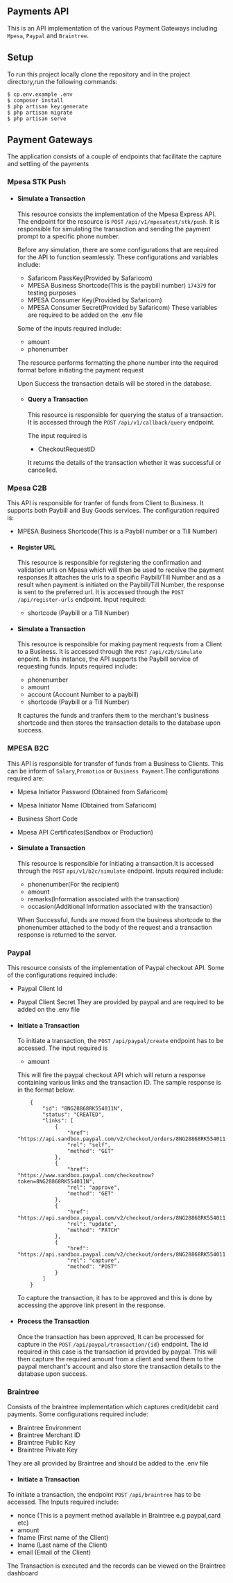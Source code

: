## Payments API

This is an API implementation of the various Payment Gateways including `Mpesa`, `Paypal` and `Braintree`.

## Setup
To run this project locally clone the repository and in the project directory,run the following commands:

```
$ cp.env.example .env
$ composer install
$ php artisan key:generate
$ php artisan migrate
$ php artisan serve
```
## Payment Gateways
The application consists of a couple of endpoints that facilitate the capture and settling of the payments

### Mpesa STK Push
-   #### **Simulate a Transaction**
    This resource consists the implementation of the Mpesa Express API. The endpoint for the resource is `POST` `/api/v1/mpesatest/stk/push`. It is responsible for simulating the transaction and sending the payment prompt to a specific phone number.

    Before any simulation, there are some configurations that are required for the API to function seamlessly. These configurations and variables include:
    - Safaricom PassKey(Provided by Safaricom)
    - MPESA Business Shortcode(This is the paybill number) `174379` for testing purposes
    - MPESA Consumer Key(Provided by Safaricom)
    - MPESA Consumer Secret(Provided by Safaricom)
    These variables are required to be added on the .env file

    Some of the inputs required include:
    -  amount
    -  phonenumber

    The resource performs formatting the phone number into the required format before initiating the payment request

    Upon Success the transaction details will be stored in the database.

    -   #### **Query a Transaction**
        This resource is responsible for querying the status of a transaction. It is accessed through the `POST` `/api/v1/callback/query` endpoint.

        The input required is
        -  CheckoutRequestID

        It returns the details of the transaction whether it was successful or cancelled.

### Mpesa C2B
This API is responsible for tranfer of funds from Client to Business. It supports both Paybill and Buy Goods services.
The configuration required is:   
-   MPESA Business Shortcode(This is a Paybill number or a Till Number)

-   #### **Register URL**
    This resource is responsible for registering the confirmation and validation urls on Mpesa which will then be used to receive the payment responses.It attaches the urls to a specific Paybill/Till Number and as a result when payment is initiated on the Paybill/Till Number, the response is sent to the preferred url.
    It is accessed through the `POST` `/api/register-urls` endpoint.
    Input required:
    - shortcode (Paybill or a Till Number)

-   #### **Simulate a Transaction**
    This resource is responsible for making payment requests from a Client to a Business.
    It is accessed through the `POST` `/api/c2b/simulate` enpoint. In this instance, the API supports the Paybill service of requesting funds.
    Inputs required include:
    - phonenumber
    - amount
    - account (Account Number to a paybill)
    - shortcode (Paybill or a Till Number)

    It captures the funds and tranfers them to the merchant's business shortcode and then stores the transaction details to the database upon success.

### MPESA B2C
This API is responsible for transfer of funds from a Business to Clients. This can be inform of `Salary`,`Promotion` or `Business Payment`.The configurations required are:
-   Mpesa Initiator Password (Obtained from Safaricom)   
-   Mpesa Initiator Name (Obtained from Safaricom)   
-   Business Short Code   
-   Mpesa API Certificates(Sandbox or Production)   

-   #### **Simulate a Transaction**
    This resource is responsible for initiating a transaction.It is accessed through the `POST` `api/v1/b2c/simulate` endpoint. Inputs required include:
    -   phonenumber(For the recipient)
    -   amount
    -   remarks(Information associated with the transaction)
    -   occasion(Additional Information associated with the transaction)

    When Successful, funds are moved from the business shortcode to the phonenumber attached to the body of the request and a transaction response is returned to the server.

### Paypal
This resource consists of the implementation of Paypal checkout API. Some of the configurations required include:
- Paypal Client Id
- Paypal Client Secret
They are provided by paypal and are required to be added on the .env file

-   #### **Initiate a Transaction**
    To initiate a transaction, the `POST` `/api/paypal/create` endpoint has to be accessed. The input required is
    -  amount
    
    This will fire the paypal checkout API which will return a response containing various links and the transaction ID.
    The sample response is in the format below:
    ```
        {
            "id": "8NG28868RK554011N",
            "status": "CREATED",
            "links": [
                {
                    "href": "https://api.sandbox.paypal.com/v2/checkout/orders/8NG28868RK554011N",
                    "rel": "self",
                    "method": "GET"
                },
                {
                    "href": "https://www.sandbox.paypal.com/checkoutnow?token=8NG28868RK554011N",
                    "rel": "approve",
                    "method": "GET"
                },
                {
                    "href": "https://api.sandbox.paypal.com/v2/checkout/orders/8NG28868RK554011N",
                    "rel": "update",
                    "method": "PATCH"
                },
                {
                    "href": "https://api.sandbox.paypal.com/v2/checkout/orders/8NG28868RK554011N/capture",
                    "rel": "capture",
                    "method": "POST"
                }
            ]
        }

    ```

    To capture the transaction, it has to be approved and this is done by accessing the approve link present in the response.

-   #### **Process the Transaction**
    Once the transaction has been approved, It can be processed for capture in the `POST` `/api/paypal/transaction/{id}` endpoint. The id required in this case is the transaction id  provided by paypal. This will then capture the required amount from a client and send them to the paypal merchant's account and also store the transaction details to the database upon success.

### Braintree
Consists of the braintree implementation which captures credit/debit card payments.
Some configurations required include:
- Braintree Environment
- Braintree Merchant ID
- Braintree Public Key
- Braintree Private Key

They are all provided by Braintree and should be added to the .env file
-   #### **Initiate a Transaction**
To initiate a transaction, the endpoint `POST` `/api/braintree` has to be accessed.
The Inputs required include:
   - nonce (This is a payment method available in Braintree e.g paypal,card etc)
   - amount
   - fname (First name of the Client)
   - lname (Last name of the Client)
   - email (Email of the Client)

The Transaction is executed and the records can be viewed on the Braintree dashboard

